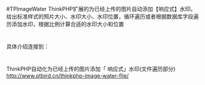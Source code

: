 #TPImageWater
ThinkPHP扩展的为已经上传的图片自动添加【响应式】水印。 给出标准样式的照片大小、水印大小、水印位置，循环遍历或者根据数据库字段遍历添加水印，根据比例计算合适的水印大小和位置
#
具体介绍连接到：
#
ThinkPHP自动化为已经上传的图片添加「 响应式」水印(文件遍历部分) http://www.ptbird.cn/thinkphp-image-water-file/
